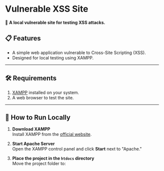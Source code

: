 # Vulnerable XSS Site

🚀 **A local vulnerable site for testing XSS attacks.**

## 📋 Features
- A simple web application vulnerable to Cross-Site Scripting (XSS).
- Designed for local testing using XAMPP.

---

## 🛠 Requirements
1. [XAMPP](https://www.apachefriends.org/) installed on your system.
2. A web browser to test the site.

---

## 🚀 How to Run Locally
1. **Download XAMPP**  
   Install XAMPP from the [official website](https://www.apachefriends.org/).

2. **Start Apache Server**  
   Open the XAMPP control panel and click **Start** next to "Apache."

3. **Place the project in the `htdocs` directory**  
   Move the project folder to:
